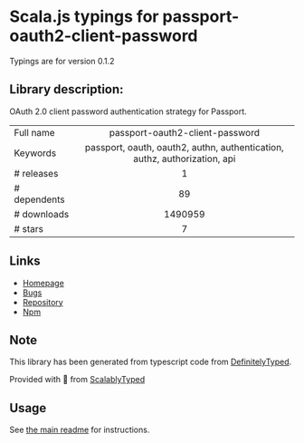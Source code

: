
# Scala.js typings for passport-oauth2-client-password

Typings are for version 0.1.2

## Library description:
OAuth 2.0 client password authentication strategy for Passport.

|                    |                 |
| ------------------ | :-------------: |
| Full name          | passport-oauth2-client-password |
| Keywords           | passport, oauth, oauth2, authn, authentication, authz, authorization, api |
| # releases         | 1 |
| # dependents       | 89 |
| # downloads        | 1490959 |
| # stars            | 7 |

## Links
- [Homepage](https://github.com/jaredhanson/passport-oauth2-client-password)
- [Bugs](http://github.com/jaredhanson/passport-oauth2-client-password/issues)
- [Repository](https://github.com/jaredhanson/passport-oauth2-client-password)
- [Npm](https://www.npmjs.com/package/passport-oauth2-client-password)
    


## Note
This library has been generated from typescript code from [DefinitelyTyped](https://definitelytyped.org).

Provided with :purple_heart: from [ScalablyTyped](https://github.com/oyvindberg/ScalablyTyped)

## Usage
See [the main readme](../../readme.md) for instructions.


